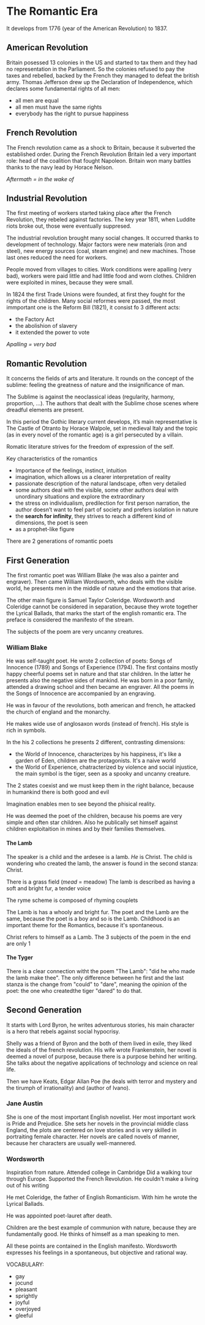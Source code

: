 # The Romantic Era
It develops from 1776 (year of the American Revolution) to 1837.

## American Revolution
Britain posessed 13 colonies in the US and started to tax them and they had no representation in the Parliament. So the colonies refused to pay the taxes and rebelled, backed by the French they managed to defeat the british army. 
Thomas Jefferson drew up the Declaration of Independence, which declares some fundamental rights of all men:
- all men are equal
- all men must have the same rights
- everybody has the right to pursue happiness

## French Revolution
The French revolution came as a shock to Britain, because it subverted the established order.  During the French Revolution Britain led a very important role: head of the coalition that fought Napoleon. Britain won many battles thanks to the navy lead by Horace Nelson.

*Aftermath = in the wake of*

## Industrial Revolution
The first meeting of workers started taking place after the French Revolution, they rebeled against factories. The key year 1811, when Luddite riots broke out, those were eventually suppresed. 

The industrial revolution brought many social changes. It occurred thanks to development of technology. Major factors were new materials (iron and steel), new energy sources (coal, steam engine) and new machines. Those last ones reduced the need for workers.

People moved from villages to cities. Work conditions were apalling (very bad), workers were paid little and had little food and worn clothes. Children were exploited in mines, because they were small. 

In 1824 the first Trade Unions were founded, at first they fought for the rights of the children. Many social reformes were passed, the most immportant one is the Reform Bill (1821), it consist fo 3 different acts:
- the Factory Act
- the abolishion of slavery
- it extended the power to vote

*Apalling = very bad*

## Romantic Revolution
It concerns the fields of arts and literature. It rounds on the concept of the sublime: feeling the greatness of nature and the insignificance of man.

The Sublime is against the neoclassical ideas (regularity, harmony, proportion, …). The authors that dealt with the Sublime chose scenes where dreadful elements are present.

In this period the Gothic literary current develops, it’s main representative is The Castle of Otranto by Horace Walpole, set in medieval Italy and the topic (as in every novel of the romantic age) is a girl persecuted by a villain.

Romatic literature strives for the freedom of expression of the self.

Key characteristics of the romantics
- Importance of the feelings, instinct, intuition
- imagination, which allows us a clearer interpretation of reality
- passionate description of the natural landscape, often very detailed
- some authors deal with the visible, some other authors deal with unordinary situations and explore the extraordinary
- the stress on individualism, predilection for first person narration, the author doesn’t want to feel part of society and prefers isolation in nature
- the **search for infinity**, they strives to reach a different kind of dimensions, the poet is seen 
- as a prophet-like figure

There are 2 generations of romantic poets

## First Generation
The first romantic poet was William Blake (he was also a painter and engraver).
Then came William Wordsworth, who deals with the visible world, he presents men in the middle of nature and the emotions that arise.

The other main figure is Samuel Taylor Coleridge. Wordsworth and Coleridge cannot be considered in separation, because they wrote together the Lyrical Ballads, that marks the start of the english romantic era. The preface is considered the manifesto of the stream.

The subjects of the poem are very uncanny creatures.

### William Blake
He was self-taught poet. He wrote 2 collection of poets: Songs of Innocence (1789) and Songs of Experience (1794). The first contains mostly happy cheerful poems set  in nature and that star children. In the latter he presents also the negative sides of mankind.
He was born in a poor family, attended a drawing school and then became an engraver. All the poems in the Songs of Innocence are accompanied by an engraving.

He was in favour of the revolutions, both american and french, he attacked the church of england and the monarchy.

He makes wide use of anglosaxon words (instead of french). His style is rich in symbols.

In the his 2 collections he presents 2 different, contrasting dimensions:
- the World of Innocence, characterizes by his happiness, it's like a garden of Eden, children are the protagonists. It's a naive world
- the World of Experience, chatracterized by violence and social injustice, the main symbol is the tiger, seen as a spooky and uncanny creature.

The 2 states coexist and we must keep them in the right balance, because in humankind there is both good and evil

Imagination enables men to see beyond the phisical reality.

He was deemed the poet of the children, because his poems are very simple and often star children. Also he publically set himself against children exploitaition in mines and by their families themselves.

#### The Lamb
The speaker is a child and the ardesee is a lamb. *He* is  Christ. The child is wondering who created the lamb, the answer is found in the second stanza: Christ.

There is a grass field (*mead* = meadow)
The lamb is described as having a soft and bright fur, a tender voice

The ryme scheme is composed of rhyming couplets

The Lamb is has a whooly and bright fur.
The poet and the Lamb are the same, because the poet is a boy and so is the Lamb. Childhood is an important theme for the Romantics, because it's spontaneous.

Christ refers to himself as a Lamb. The 3 subjects of the poem in the end are only 1

#### The Tyger
There is a clear connection witht the poem "The Lamb": "did he who made the lamb make thee".
The only difference between he first and the last stanza is the change from "could" to "dare", meaning the opinion of the poet: the one who createdthe tiger "dared" to do that.

## Second Generation
It starts with Lord Byron, he writes adventurous stories, his main character is a hero that rebels against social hypocrisy.

Shelly was a friend of Byron and the both of them lived in exile, they liked the ideals of the french revolution. His wife wrote Frankenstein, her novel is deemed a novel of purpose, because there is a purpose behind her writing. She talks about the negative applications of technology and science on real life.

Then we have Keats, Edgar Allan Poe (he deals with terror and mystery and the tirumph of irrationality) and (author of Ivano).

### Jane Austin
She is one of the most important English novelist. Her most important work is Pride and Prejudice. She sets her novels in the provincial middle class England, the plots are centered on love stories and is very skilled in portraiting female character.
Her novels are called novels of manner, because her characters are usually well-mannered.

### Wordsworth
Inspiration from nature. Attended college in Cambridge Did a walking tour through Europe.
Supported the French Revolution. He couldn't make a living out of his writing

He met Coleridge, the father of English Romanticism. With him he wrote the Lyrical Ballads.

He was appointed poet-lauret after death.

Children are the best example of communion with nature, because they are fundamentally good. He thinks of himself as a man speaking to men.

All these points are contained in the English manifesto.
Wordsworth expresses his feelings in a spontaneous, but objective and rational way.

VOCABULARY:
- gay
- jocund
- pleasant
- sprightly
- joyful
- overjoyed
- gleeful